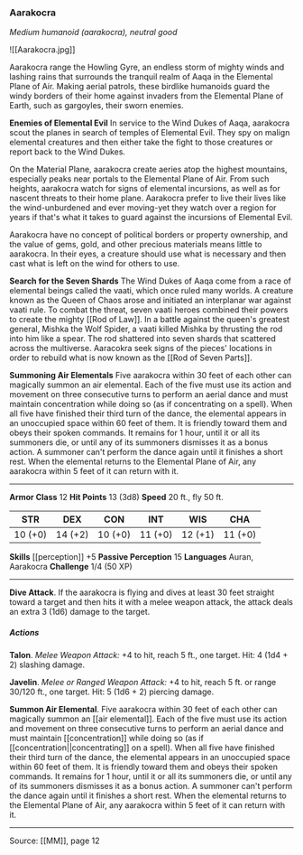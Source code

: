 ### Aarakocra
_Medium humanoid (aarakocra), neutral good_

![[Aarakocra.jpg]]

Aarakocra range the Howling Gyre, an endless storm of mighty winds and lashing rains that surrounds the tranquil realm of Aaqa in the Elemental Plane of Air. Making aerial patrols, these birdlike humanoids guard the windy borders of their home against invaders from the Elemental Plane of Earth, such as gargoyles, their sworn enemies.

**Enemies of Elemental Evil** In service to the Wind Dukes of Aaqa, aarakocra scout the planes in search of temples of Elemental Evil. They spy on malign elemental creatures and then either take the fight to those creatures or report back to the Wind Dukes.

On the Material Plane, aarakocra create aeries atop the highest mountains, especially peaks near portals to the Elemental Plane of Air. From such heights, aarakocra watch for signs of elemental incursions, as well as for nascent threats to their home plane. Aarakocra prefer to live their lives like the wind-unburdened and ever moving-yet they watch over a region for years if that's what it takes to guard against the incursions of Elemental Evil.

Aarakocra have no concept of political borders or property ownership, and the value of gems, gold, and other precious materials means little to aarakocra. In their eyes, a creature should use what is necessary and then cast what is left on the wind for others to use.

**Search for the Seven Shards** The Wind Dukes of Aaqa come from a race of elemental beings called the vaati, which once ruled many worlds. A creature known as the Queen of Chaos arose and initiated an interplanar war against vaati rule. To combat the threat, seven vaati heroes combined their powers to create the mighty [[Rod of Law]]. In a battle against the queen's greatest general, Mishka the Wolf Spider, a vaati killed Mishka by thrusting the rod into him like a spear. The rod shattered into seven shards that scattered across the multiverse. Aaracokra seek signs of the pieces' locations in order to rebuild what is now known as the [[Rod of Seven Parts]].



**Summoning Air Elementals** Five aarakocra within 30 feet of each other can magically summon an air elemental. Each of the five must use its action and movement on three consecutive turns to perform an aerial dance and must maintain concentration while doing so (as if concentrating on a spell). When all five have finished their third turn of the dance, the elemental appears in an unoccupied space within 60 feet of them. It is friendly toward them and obeys their spoken commands. It remains for 1 hour, until it or all its summoners die, or until any of its summoners dismisses it as a bonus action. A summoner can't perform the dance again until it finishes a short rest. When the elemental returns to the Elemental Plane of Air, any aarakocra within 5 feet of it can return with it.

---

**Armor Class** 12
**Hit Points** 13 (3d8)
**Speed** 20 ft., fly 50 ft.

| STR     | DEX     | CON     | INT     | WIS     | CHA     |
|---------|---------|---------|---------|---------|---------|
| 10 (+0) | 14 (+2) | 10 (+0) | 11 (+0) | 12 (+1) | 11 (+0) |

**Skills** [[perception]] +5
**Passive Perception** 15
**Languages** Auran, Aarakocra
**Challenge** 1/4 (50 XP)

---

**Dive Attack**. If the aarakocra is flying and dives at least 30 feet straight toward a target and then hits it with a melee weapon attack, the attack deals an extra 3 (1d6) damage to the target.

##### Actions
**Talon**. _Melee Weapon Attack:_ +4 to hit, reach 5 ft., one target. Hit: 4 (1d4 + 2) slashing damage.

**Javelin**. _Melee or Ranged Weapon Attack:_ +4 to hit, reach 5 ft. or range 30/120 ft., one target. Hit: 5 (1d6 + 2) piercing damage.

**Summon Air Elemental**. Five aarakocra within 30 feet of each other can magically summon an [[air elemental]]. Each of the five must use its action and movement on three consecutive turns to perform an aerial dance and must maintain [[concentration]] while doing so (as if [[concentration||concentrating]] on a spell). When all five have finished their third turn of the dance, the elemental appears in an unoccupied space within 60 feet of them. It is friendly toward them and obeys their spoken commands. It remains for 1 hour, until it or all its summoners die, or until any of its summoners dismisses it as a bonus action. A summoner can't perform the dance again until it finishes a short rest. When the elemental returns to the Elemental Plane of Air, any aarakocra within 5 feet of it can return with it.


---

Source: [[MM]], page 12